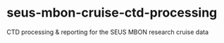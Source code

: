 # seus-mbon-cruise-ctd-processing
CTD processing &amp; reporting for the SEUS MBON research cruise data

